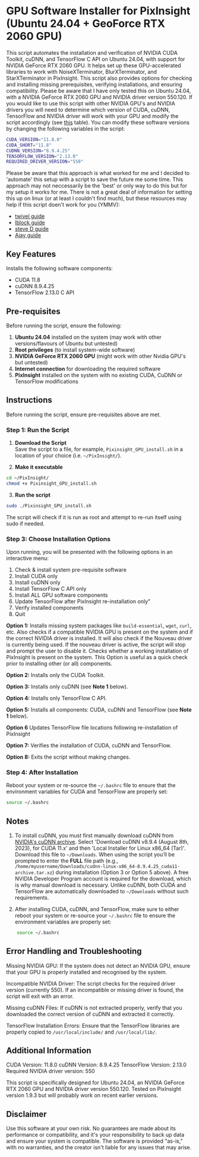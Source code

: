 # GPU Software Installer for PixInsight (Ubuntu 24.04 + GeoForce RTX 2060 GPU)

This script automates the installation and verification of NVIDIA CUDA Toolkit, cuDNN, and TensorFlow C API on Ubuntu 24.04, with support for NVIDIA GeForce RTX 2060 GPU. It helps set up these GPU-accelerated libraries to work with NoiseXTerminator, BlurXTerminator, and StarXTerminator in PixInsight. This script also provides options for checking and installing missing prerequisites, verifying installations, and ensuring compatibility. Please be aware that I have only tested this on Ubuntu 24.04, with a NVIDIA GeForce RTX 2060 GPU and NVIDIA driver version 550.120. If you would like to use this script with other NVIDIA GPU's and NVIDIA drivers you will need to determine which version of CUDA, cuDNN, TensorFlow and NVIDIA driver will work with your GPU and modify the script accordingly (see [this](https://www.tensorflow.org/install/source#gpu) table). You can modify these software versions by changing the following variables in the script:

```bash
CUDA_VERSION="11.8.0"
CUDA_SHORT="11.8"
CUDNN_VERSION="8.9.4.25"
TENSORFLOW_VERSION="2.13.0"
REQUIRED_DRIVER_VERSION="550"
```

Please be aware that this approach is what worked for me and I decided to 'automate' this setup with a script to save the future me some time. This approach may not neccessarily be the 'best' or only way to do this but for my setup it works for me. There is not a great deal of information for setting this up on linux (or at least I couldn't find much), but these resources may help if this script doen't work for you (YMMV):

- [twivel guide](https://pixinsight.com/forum/index.php?threads/procedure-to-enable-gpu-acceleration-for-bxt-starnet-etc-within-linux-mint-with-a-supported-nvidia-graphics-card.23356/)
- [lblock guide](https://pixinsight.com/forum/index.php?threads/gpu-acceleration-for-pixinsight-with-linux-kubuntu-or-ubuntu-using-rc-astro-tools-eg-starxterminator-or-starnet.22163/)
- [steve D guide](https://pixinsight.com/forum/index.php?threads/how-to-gpu-accelerate-starxterminator-and-starnet2-on-linux.19773/)
- [Ajay guide](https://pixinsight.com/forum/index.php?threads/gpu-accelerated-starnet-v2-working-with-cuda-and-libtensorflow-gpu-under-linux.18180/)

## Key Features
Installs the following software components:
- CUDA 11.8
- cuDNN 8.9.4.25
- TensorFlow 2.13.0 C API

## **Pre-requisites**

Before running the script, ensure the following:
1. **Ubuntu 24.04** installed on the system (may work with other versions/flavours of Ubuntu but untested)
2. **Root privileges** (to install system-wide software)
3. **NVIDIA GeForce RTX 2060 GPU** (might work with other Nvidia GPU's but untested)
4. **Internet connection** for downloading the required software
5. **PixInsight** installed on the system with no existing CUDA, CuDNN or TensorFlow modifications

## **Instructions**

Before running the script, ensure pre-requisites above are met.

### Step 1: Run the Script
1. **Download the Script**  
Save the script to a file, for example, `Pixinsight_GPU_install.sh` in a location of your choice (i.e. `~/PixInsight/`).

2. **Make it executable**
```bash
cd ~/PixInsight/
chmod +x Pixinsight_GPU_install.sh
```

3. **Run the script**
```bash
sudo ./Pixinsight_GPU_install.sh
```

The script will check if it is run as root and attempt to re-run itself using sudo if needed.

### Step 3: Choose Installation Options

Upon running, you will be presented with the following options in an interactive menu:

1) Check & install system pre-requisite software
2) Install CUDA only
3) Install cuDNN only
4) Install TensorFlow C API only
5) Install ALL GPU software components
6) Update TensorFlow after PixInsight re-installation only" 
7) Verify installed components
8) Quit

**Option 1:** Installs missing system packages like `build-essential`, `wget`, `curl`, etc. Also checks if a compatible NVIDIA GPU is present on the system and if the correct NVIDIA driver is installed. It will also check if the Nouveau driver is currently being used. If the nouveau driver is active, the script will stop and prompt the user to disable it. Checks whether a working installation of PixInsight is present on the system. This Option is useful as a quick check prior to installing other (or all) components.

**Option 2:** Installs only the CUDA Toolkit.

**Option 3:** Installs only cuDNN (see **Note 1** below).

**Option 4:** Installs only TensorFlow C API.

**Option 5:** Installs all components: CUDA, cuDNN and TensorFlow (see **Note 1** below).

**Option 6** Updates TensorFlow file locations following re-installation of PixInsight 

**Option 7:** Verifies the installation of CUDA, cuDNN and TensorFlow.

**Option 8:** Exits the script without making changes.

### Step 4: After Installation

Reboot your system or re-source the `~/.bashrc` file to ensure that the environment variables for CUDA and TensorFlow are properly set:

```bash
source ~/.bashrc
```

## Notes

1. To install cuDNN, you must first manually download cuDNN from [NVIDIA's cuDNN archive](https://developer.nvidia.com/rdp/cudnn-archive).  Select 'Download cuDNN v8.9.4 (August 8th, 2023), for CUDA 11.x'  and then 'Local Installer for Linux x86_64 (Tar)'. Download this file to `~/Downloads`. When using the script you’ll be prompted to enter the **FULL** file path (e.g., `/home/myusername/Downloads/cudnn-linux-x86_64-8.9.4.25_cuda11-archive.tar.xz`) during installation (Option 3 or Option 5 above). A free NVIDIA Developer Program account is required for the download, which is why manual download is necessary. Unlike cuDNN, both CUDA and TensorFlow are automatically downloaded to `~/Downloads` without such requirements.

2. After installing CUDA, cuDNN, and TensorFlow, make sure to either reboot your system or re-source your `~/.bashrc` file to ensure the environment variables are properly set:

```bash
    source ~/.bashrc
```

## Error Handling and Troubleshooting

Missing NVIDIA GPU: If the system does not detect an NVIDIA GPU, ensure that your GPU is properly installed and recognised by the system.

Incompatible NVIDIA Driver: The script checks for the required driver version (currently 550). If an incompatible or missing driver is found, the script will exit with an error.

Missing cuDNN Files: If cuDNN is not extracted properly, verify that you downloaded the correct version of cuDNN and extracted it correctly.

TensorFlow Installation Errors: Ensure that the TensorFlow libraries are properly copied to `/usr/local/include/` and `/usr/local/lib/`.

## Additional Information

CUDA Version: 11.8.0
cuDNN Version: 8.9.4.25
TensorFlow Version: 2.13.0
Required NVIDIA driver version: 550

This script is specifically designed for Ubuntu 24.04, an NVIDIA GeForce RTX 2060 GPU and NVIDIA driver version 550.120. Tested on PixInsight version 1.9.3 but will probably work on recent earlier versions.

## **Disclaimer**

Use this software at your own risk. No guarantees are made about its performance or compatibility, and it's your responsibility to back up data and ensure your system is compatible. The software is provided "as-is," with no warranties, and the creator isn't liable for any issues that may arise.




